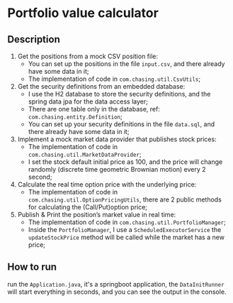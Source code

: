 # Portfolio value calculator

## Description
1. Get the positions from a mock CSV position file: 
   - You can set up the positions in the file `input.csv`, and there already have some data in it;
   - The implementation of code in `com.chasing.util.CsvUtils`;
2. Get the security definitions from an embedded database:
   - I use the H2 database to store the security definitions, and the spring data jpa for the data access layer;
   - There are one table only in the database, ref: `com.chasing.entity.Definition`;
   - You can set up your security definitions in the file `data.sql`, and there already have some data in it;
3. Implement a mock market data provider that publishes stock prices:
   - The implementation of code in `com.chasing.util.MarketDataProvider`;
   - I set the stock default initial price as 100, and the price will change randomly (discrete time geometric Brownian motion) every 2 second;
4. Calculate the real time option price with the underlying price:
   - The implementation of code in `com.chasing.util.OptionPricingUtils`, there are 2 public methods for calculating the (Call/Put)option price;
5. Publish & Print the position’s market value in real time:
   - The implementation of code in `com.chasing.util.PortfolioManager`;
   - Inside the `PortfolioManager`, I use a `ScheduledExecutorService` the `updateStockPrice` method will be called while the market has a new price;

## How to run
run the `Application.java`, it's a springboot application, the `DataInitRunner` will start everything in seconds, and you can see the output in the console.